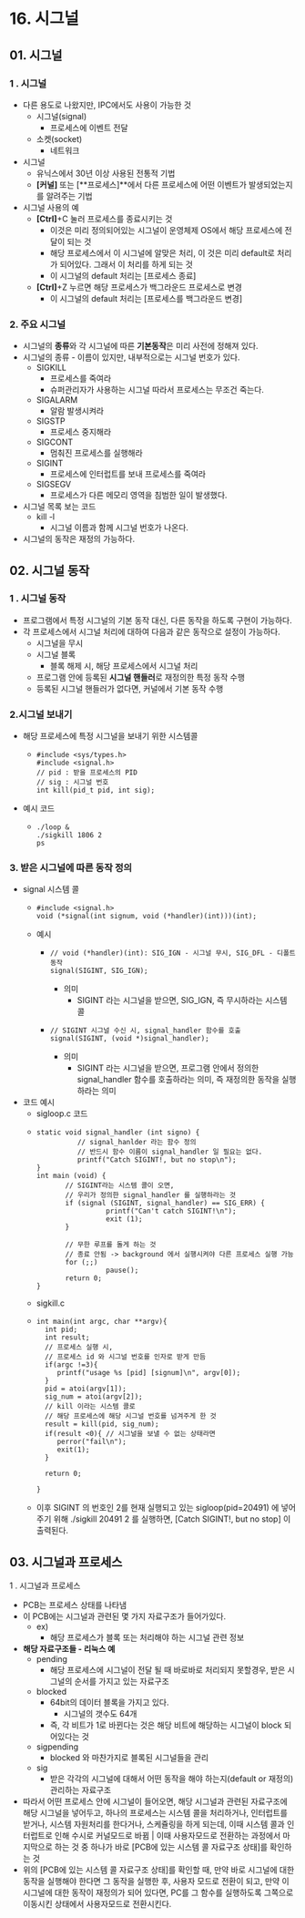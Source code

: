 # 16. 시그널



## 01. 시그널 <a id="01.-&#xC2DC;&#xADF8;&#xB110;"></a>

### 1 . 시그널 <a id="1-.-&#xC2DC;&#xADF8;&#xB110;"></a>

* 다른 용도로 나왔지만, IPC에서도 사용이 가능한 것
  * 시그널\(signal\)
    * 프로세스에 이벤트 전달  
  * 소켓\(socket\)
    * 네트워크  
* 시그널 
  * 유닉스에서 30년 이상 사용된 전통적 기법 
  * **\[커널\]** 또는 \[**프로세스\]**에서 다른 프로세스에 어떤 이벤트가 발생되었는지를 알려주는 기법  
* 시그널 사용의 예
  * **\[Ctrl\]**+C 눌러 프로세스를 종료시키는 것
    * 이것은 미리 정의되어있는 시그널이 운영체제 OS에서 해당 프로세스에 전달이 되는 것  
    * 해당 프로세스에서 이 시그널에 알맞은 처리, 이 것은  미리 default로 처리가 되어있다. 그래서 이 처리를 하게 되는 것  
    * 이 시그널의 default 처리는 \[프로세스 종료\]  
  * **\[Ctrl\]**+Z 누르면 해당 프로세스가 백그라운드 프로세스로 변경
    * 이 시그널의 default 처리는 \[프로세스를 백그라운드 변경\]

### 2. 주요 시그널 <a id="2.-&#xC8FC;&#xC694;-&#xC2DC;&#xADF8;&#xB110;"></a>

* 시그널의 **종류**와 각 시그널에 따른 **기본동작**은 미리 사전에 정해져 있다.  
* 시그널의 종류 - 이름이 있지만, 내부적으로는 시그널 번호가 있다.
  * SIGKILL
    * 프로세스를 죽여라
    * 슈퍼관리자가 사용하는 시그널 따라서 프로세스는 무조건 죽는다.
  * SIGALARM
    * 알람 발생시켜라
  * SIGSTP
    *  프로세스 중지해라
  * SIGCONT
    * 멈춰진 프로세스를 실행해라
  * SIGINT
    * 프로세스에 인터럽트를 보내 프로세스를 죽여라
  * SIGSEGV
    * 프로세스가 다른 메모리 영역을 침범한 일이 발생했다.  
* 시그널 목록 보는 코드
  * kill -l
    * 시그널 이름과 함께 시그널 번호가 나온다.  
* 시그널의 동작은 재정의 가능하다.

## 02. 시그널 동작 <a id="02.-&#xC2DC;&#xADF8;&#xB110;-&#xB3D9;&#xC791;"></a>

### 1 . 시그널 동작 <a id="1-.-&#xC2DC;&#xADF8;&#xB110;-&#xB3D9;&#xC791;"></a>

* 프로그램에서 특정 시그널의 기본 동작 대신, 다른 동작을 하도록 구현이 가능하다.  
* 각 프로세스에서 시그널 처리에 대하여 다음과 같은 동작으로 설정이 가능하다.
  * 시그널을 무시  
  * 시그널 블록
    * 블록 해제 시, 해당 프로세스에서 시그널 처리  
  * 프로그램 안에 등록된 **시그널 핸들러**로 재정의한 특정 동작 수행  
  * 등록된 시그널 핸들러가 없다면, 커널에서 기본 동작 수행

### 2.시그널 보내기 <a id="2.&#xC2DC;&#xADF8;&#xB110;-&#xBCF4;&#xB0B4;&#xAE30;"></a>

* 해당 프로세스에 특정 시그널을 보내기 위한 시스템콜
  * ```text
    #include <sys/types.h>
    #include <signal.h>
    // pid : 받을 프로세스의 PID
    // sig : 시그널 번호
    int kill(pid_t pid, int sig);
    ```
* 예시 코드
  * ```text
    ./loop &
    ./sigkill 1806 2
    ps
    ```

### 3. 받은 시그널에 따른 동작 정의 <a id="3.-&#xBC1B;&#xC740;-&#xC2DC;&#xADF8;&#xB110;&#xC5D0;-&#xB530;&#xB978;-&#xB3D9;&#xC791;-&#xC815;&#xC758;"></a>

* signal 시스템 콜
  * ```text
    #include <signal.h>
    void (*signal(int signum, void (*handler)(int)))(int);
    ```
  * 예시
    * ```text
      // void (*handler)(int): SIG_IGN - 시그널 무시, SIG_DFL - 디폴트 동작
      signal(SIGINT, SIG_IGN);
      ```

      * 의미
        * SIGINT 라는 시그널을 받으면, SIG\_IGN, 즉 무시하라는 시스템 콜    
    * ```text
      // SIGINT 시그널 수신 시, signal_handler 함수를 호출
      signal(SIGINT, (void *)signal_handler);
      ```

      * 의미
        * SIGINT 라는 시그널을 받으면, 프로그램 안에서 정의한 signal\_handler 함수를 호출하라는 의미, 즉 재정의한 동작을 실행하라는 의미  
* 코드 예시
  *  sigloop.c 코드
    * ```text
      static void signal_handler (int signo) { 
                // signal_hanlder 라는 함수 정의 
                // 반드시 함수 이름이 signal_handler 일 필요는 없다. 
                printf("Catch SIGINT!, but no stop\n");
      }
      int main (void) {
             // SIGINT라는 시스템 콜이 오면, 
             // 우리가 정의한 signal_handler 를 실행하라는 것 
             if (signal (SIGINT, signal_handler) == SIG_ERR) {
                       printf("Can't catch SIGINT!\n");
                       exit (1);
             }
       
             // 무한 루프를 돌게 하는 것 
             // 종료 안됨 -> background 에서 실행시켜야 다른 프로세스 실행 가능 
             for (;;)
                       pause();
             return 0;
      }
      ```
  *  sigkill.c
    * ```text
      int main(int argc, char **argv){
        int pid;
        int result;
        // 프로세스 실행 시,
        // 프로세스 id 와 시그널 번호를 인자로 받게 만듬 
        if(argc !=3){
           printf("usage %s [pid] [signum]\n", argv[0]);
        }
        pid = atoi(argv[1]);
        sig_num = atoi(argv[2]);
        // kill 이라는 시스템 콜로
        // 해당 프로세스에 해당 시그널 번호를 넘겨주게 한 것 
        result = kill(pid, sig_num);
        if(result <0){ // 시그널을 보낼 수 없는 상태라면
           perror("fail\n");
           exit(1);
        }
  
        return 0;

      }
      ```
  * 이후 SIGINT 의 번호인 2를 현재 실행되고 있는 sigloop\(pid=20491\) 에 넣어주기 위해 ./sigkill 20491 2 를 실행하면, \[Catch SIGINT!, but no stop\] 이 출력된다.

## 03. 시그널과 프로세스 <a id="03.-&#xC2DC;&#xADF8;&#xB110;&#xACFC;-&#xD504;&#xB85C;&#xC138;&#xC2A4;"></a>

1 . 시그널과 프로세스

* PCB는 프로세스 상태를 나타냄  
* 이 PCB에는 시그널과 관련된 몇 가지 자료구조가 들어가있다.
  * ex\)
    * 해당 프로세스가 블록 또는 처리해야 하는 시그널 관련 정보
* **해당 자료구조들 - 리눅스 예**
  * pending
    * 해당 프로세스에 시그널이 전달 될 때 바로바로 처리되지 못할경우, 받은 시그널의 순서를 가지고 있는 자료구조  
  * blocked
    * 64bit의 데이터 블록을 가지고 있다.
      * 시그널의 갯수도 64개
    * 즉, 각 비트가 1로 바뀐다는 것은 해당 비트에 해당하는 시그널이 block 되어있다는 것  
  * sigpending
    * blocked 와 마찬가지로 블록된 시그널들을 관리  
  * sig
    * 받은 각각의 시그널에 대해서 어떤 동작을 해야 하는지\(default or 재정의\) 관리하는 자료구조  
* 따라서 어떤 프로세스 안에 시그널이 들어오면, 해당 시그널과 관련된 자료구조에 해당 시그널을 넣어두고,  하나의 프로세스는 시스템 콜을 처리하거나, 인터럽트를 받거나, 시스템 자원처리를 한다거나, 스케쥴링을 하게 되는데,  이때 시스템 콜과 인터럽트로 인해 수시로 커널모드로 바뀜 \| 이때 사용자모드로 전환하는 과정에서 마지막으로 하는 것 중 하나가 바로  \[PCB에 있는 시스템 콜 자료구조 상태\]를 확인하는 것 
* 위의 \[PCB에 있는 시스템 콜 자료구조 상태\]를 확인할 때, 만약 바로 시그널에 대한 동작을 실행해야 한다면 그 동작을 실행한 후, 사용자 모드로 전환이 되고,  만약 이 시그널에 대한 동작이 재정의가 되어 있다면, PC를 그 함수를 실행하도록 그쪽으로 이동시킨 상태에서 사용자모드로 전환시킨다.  

